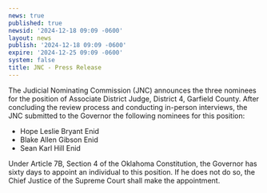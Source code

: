 ```yaml
---
news: true
published: true
newsid: '2024-12-18 09:09 -0600'
layout: news
publish: '2024-12-18 09:09 -0600'
expire: '2024-12-25 09:09 -0600'
system: false
title: JNC - Press Release
---
```

The Judicial Nominating Commission (JNC) announces the three nominees for the position of Associate District Judge, District 4, Garfield County. After concluding the review process and conducting in-person interviews, the JNC submitted to the Governor the following nominees for this position:

- Hope Leslie Bryant Enid
- Blake Allen Gibson Enid
- Sean Karl Hill Enid

Under Article 7B, Section 4 of the Oklahoma Constitution, the Governor has sixty days to appoint an individual to this position. If he does not do so, the Chief Justice of the Supreme Court shall make the
appointment.
